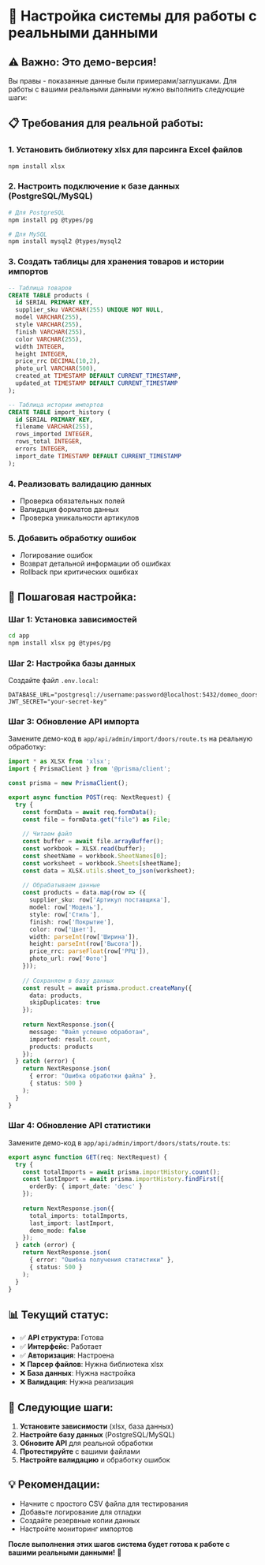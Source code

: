 # 🔧 Настройка системы для работы с реальными данными

## ⚠️ **Важно: Это демо-версия!**

Вы правы - показанные данные были примерами/заглушками. Для работы с вашими реальными данными нужно выполнить следующие шаги:

## 📋 **Требования для реальной работы:**

### **1. Установить библиотеку xlsx для парсинга Excel файлов**
```bash
npm install xlsx
```

### **2. Настроить подключение к базе данных (PostgreSQL/MySQL)**
```bash
# Для PostgreSQL
npm install pg @types/pg

# Для MySQL  
npm install mysql2 @types/mysql2
```

### **3. Создать таблицы для хранения товаров и истории импортов**
```sql
-- Таблица товаров
CREATE TABLE products (
  id SERIAL PRIMARY KEY,
  supplier_sku VARCHAR(255) UNIQUE NOT NULL,
  model VARCHAR(255),
  style VARCHAR(255),
  finish VARCHAR(255),
  color VARCHAR(255),
  width INTEGER,
  height INTEGER,
  price_rrc DECIMAL(10,2),
  photo_url VARCHAR(500),
  created_at TIMESTAMP DEFAULT CURRENT_TIMESTAMP,
  updated_at TIMESTAMP DEFAULT CURRENT_TIMESTAMP
);

-- Таблица истории импортов
CREATE TABLE import_history (
  id SERIAL PRIMARY KEY,
  filename VARCHAR(255),
  rows_imported INTEGER,
  rows_total INTEGER,
  errors INTEGER,
  import_date TIMESTAMP DEFAULT CURRENT_TIMESTAMP
);
```

### **4. Реализовать валидацию данных**
- Проверка обязательных полей
- Валидация форматов данных
- Проверка уникальности артикулов

### **5. Добавить обработку ошибок**
- Логирование ошибок
- Возврат детальной информации об ошибках
- Rollback при критических ошибках

## 🚀 **Пошаговая настройка:**

### **Шаг 1: Установка зависимостей**
```bash
cd app
npm install xlsx pg @types/pg
```

### **Шаг 2: Настройка базы данных**
Создайте файл `.env.local`:
```env
DATABASE_URL="postgresql://username:password@localhost:5432/domeo_doors"
JWT_SECRET="your-secret-key"
```

### **Шаг 3: Обновление API импорта**
Замените демо-код в `app/api/admin/import/doors/route.ts` на реальную обработку:

```typescript
import * as XLSX from 'xlsx';
import { PrismaClient } from '@prisma/client';

const prisma = new PrismaClient();

export async function POST(req: NextRequest) {
  try {
    const formData = await req.formData();
    const file = formData.get("file") as File;
    
    // Читаем файл
    const buffer = await file.arrayBuffer();
    const workbook = XLSX.read(buffer);
    const sheetName = workbook.SheetNames[0];
    const worksheet = workbook.Sheets[sheetName];
    const data = XLSX.utils.sheet_to_json(worksheet);
    
    // Обрабатываем данные
    const products = data.map(row => ({
      supplier_sku: row['Артикул поставщика'],
      model: row['Модель'],
      style: row['Стиль'],
      finish: row['Покрытие'],
      color: row['Цвет'],
      width: parseInt(row['Ширина']),
      height: parseInt(row['Высота']),
      price_rrc: parseFloat(row['РРЦ']),
      photo_url: row['Фото']
    }));
    
    // Сохраняем в базу данных
    const result = await prisma.product.createMany({
      data: products,
      skipDuplicates: true
    });
    
    return NextResponse.json({
      message: "Файл успешно обработан",
      imported: result.count,
      products: products
    });
  } catch (error) {
    return NextResponse.json(
      { error: "Ошибка обработки файла" },
      { status: 500 }
    );
  }
}
```

### **Шаг 4: Обновление API статистики**
Замените демо-код в `app/api/admin/import/doors/stats/route.ts`:

```typescript
export async function GET(req: NextRequest) {
  try {
    const totalImports = await prisma.importHistory.count();
    const lastImport = await prisma.importHistory.findFirst({
      orderBy: { import_date: 'desc' }
    });
    
    return NextResponse.json({
      total_imports: totalImports,
      last_import: lastImport,
      demo_mode: false
    });
  } catch (error) {
    return NextResponse.json(
      { error: "Ошибка получения статистики" },
      { status: 500 }
    );
  }
}
```

## 📊 **Текущий статус:**

- ✅ **API структура**: Готова
- ✅ **Интерфейс**: Работает
- ✅ **Авторизация**: Настроена
- ❌ **Парсер файлов**: Нужна библиотека xlsx
- ❌ **База данных**: Нужна настройка
- ❌ **Валидация**: Нужна реализация

## 🎯 **Следующие шаги:**

1. **Установите зависимости** (xlsx, база данных)
2. **Настройте базу данных** (PostgreSQL/MySQL)
3. **Обновите API** для реальной обработки
4. **Протестируйте** с вашими файлами
5. **Настройте валидацию** и обработку ошибок

## 💡 **Рекомендации:**

- Начните с простого CSV файла для тестирования
- Добавьте логирование для отладки
- Создайте резервные копии данных
- Настройте мониторинг импортов

**После выполнения этих шагов система будет готова к работе с вашими реальными данными!** 🚀
